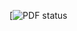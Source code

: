 [![PDF status](http://latexonline.cc/compile?git=https://github.com/gnanjeya/cv&command=xelatex&target=cv.tex&download=gnanjeya_cv.pdf)
